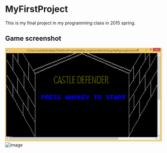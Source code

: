 # MyFirstProject
This is my final project in my programming class in 2015 spring.
## Game screenshot
![image](https://github.com/JMingKuo/MyFirstProject/blob/master/title.png)
![image](https://github.com/JMingKuo/MyFirstProject/blob/master/play.png.png)